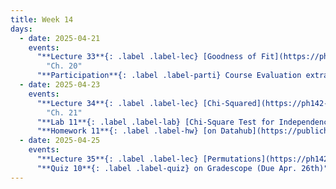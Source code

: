 ```yaml
---
title: Week 14
days:
  - date: 2025-04-21
    events:
      "**Lecture 33**{: .label .label-lec} [Goodness of Fit](https://ph142-ucb.github.io/sp25/src/lec/goodnessoffit.pdf) [(recording)](https://bcourses.berkeley.edu/courses/1540322/pages/goodness-of-fit)":
        "Ch. 20"
      "**Participation**{: .label .label-parti} Course Evaluation extra credit opens, [on Gradescope](https://www.gradescope.com/courses/931464/assignments/6115794) ":
  - date: 2025-04-23
    events:
      "**Lecture 34**{: .label .label-lec} [Chi-Squared](https://ph142-ucb.github.io/sp25/src/lec/chisquared.pdf) [(recording)](https://bcourses.berkeley.edu/courses/1540322/pages/chi-2)":
        "Ch. 21"
      "**Lab 11**{: .label .label-lab} [Chi-Square Test for Independence](https://publichealth.datahub.berkeley.edu/hub/user-redirect/git-pull?repo=https%3A%2F%2Fgithub.com%2Fph142-ucb%2Fph142-sp25&urlpath=rstudio%2F&branch=master) (optional, due Apr. 26th)":
      "**Homework 11**{: .label .label-hw} [on Datahub](https://publichealth.datahub.berkeley.edu/hub/user-redirect/git-pull?repo=https%3A%2F%2Fgithub.com%2Fph142-ucb%2Fph142-sp25&urlpath=rstudio%2F&branch=master)":
  - date: 2025-04-25
    events:
      "**Lecture 35**{: .label .label-lec} [Permutations](https://ph142-ucb.github.io/sp25/src/lec/permute.pdf) ": 
      "**Quiz 10**{: .label .label-quiz} on Gradescope (Due Apr. 26th)":
---
```

